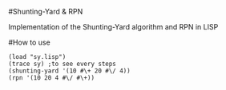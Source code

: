 #Shunting-Yard & RPN

Implementation of the Shunting-Yard algorithm and RPN in LISP

#How to use

```
(load "sy.lisp") 
(trace sy) ;to see every steps
(shunting-yard '(10 #\+ 20 #\/ 4))
(rpn '(10 20 4 #\/ #\+))
```

